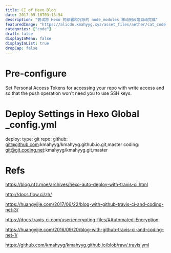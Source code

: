 ```yaml
---
title: CI of Hexo Blog
date: 2017-09-16T03:13:54
description: "尝试将 Hexo 的部署和冗杂的 node_modules 移动到云端自动完成"
featuredImage: "https://alicdn.kmahyyg.xyz/asset_files/aether/cat_code.webp"
categories: ["code"]
draft: false
displayInMenu: false
displayInList: true
dropCap: false
---
```


# Pre-configure

Set Personal Access Tokens for accessing your repo with write access and so that the push operation won't need you to use SSH keys.

# Deploy Settings in Hexo Global _config.yml


deploy:
  type: git
  repo: 
    github: git@github.com:kmahyyg/kmahyyg.github.io.git,master
    coding: git@git.coding.net:kmahyyg/kmahyyg.git,master
    
    
# Refs

https://blog.nfz.moe/archives/hexo-auto-deploy-with-travis-ci.html

http://docs.flow.ci/zh/

https://huangyijie.com/2017/06/22/blog-with-github-travis-ci-and-coding-net-3/

https://docs.travis-ci.com/user/encrypting-files/#Automated-Encryption

https://huangyijie.com/2016/09/20/blog-with-github-travis-ci-and-coding-net-1/

https://github.com/kmahyyg/kmahyyg.github.io/blob/raw/.travis.yml

